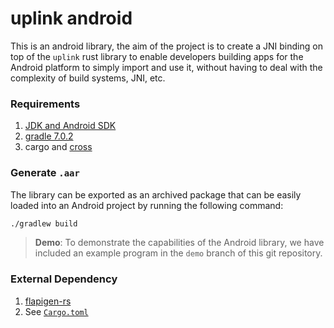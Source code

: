 # uplink android
This is an android library, the aim of the project is to create a JNI binding on top of the `uplink` rust library to enable developers building apps for the Android platform to simply import and use it, without having to deal with the complexity of build systems, JNI, etc.

### Requirements
1. [JDK and Android SDK](https://developer.android.com/studio/install)
2. [gradle 7.0.2](https://gradle.org/install/)
3. cargo and [cross](https://crates.io/crates/cross)

### Generate `.aar`
The library can be exported as an archived package that can be easily loaded into an Android project by running the following command:
```sh
./gradlew build
```

> **Demo**: To demonstrate the capabilities of the Android library, we have included an example program in the `demo` branch of this git repository.

### External Dependency
1. [flapigen-rs](https://github.com/Dushistov/flapigen-rs)
2. See [`Cargo.toml`](./Cargo.toml)
